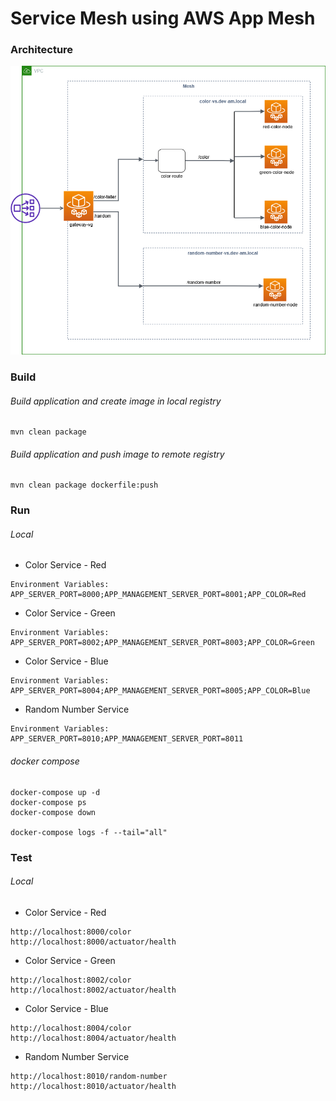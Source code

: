 # Service Mesh using AWS App Mesh

### Architecture
![architecture](appmesh.png)

### Build
###### Build application and create image in local registry
```
mvn clean package
```
###### Build application and push image to remote registry
```
mvn clean package dockerfile:push
```

### Run
###### Local
- Color Service - Red
```
Environment Variables: APP_SERVER_PORT=8000;APP_MANAGEMENT_SERVER_PORT=8001;APP_COLOR=Red
```
- Color Service - Green
```
Environment Variables: APP_SERVER_PORT=8002;APP_MANAGEMENT_SERVER_PORT=8003;APP_COLOR=Green
```
- Color Service - Blue
```
Environment Variables: APP_SERVER_PORT=8004;APP_MANAGEMENT_SERVER_PORT=8005;APP_COLOR=Blue
```
- Random Number Service
```
Environment Variables: APP_SERVER_PORT=8010;APP_MANAGEMENT_SERVER_PORT=8011
```
###### docker compose
```
docker-compose up -d
docker-compose ps
docker-compose down

docker-compose logs -f --tail="all"
```

### Test
###### Local
- Color Service - Red
```
http://localhost:8000/color
http://localhost:8000/actuator/health
```
- Color Service - Green
```
http://localhost:8002/color
http://localhost:8002/actuator/health
```
- Color Service - Blue
```
http://localhost:8004/color
http://localhost:8004/actuator/health
```
- Random Number Service
```
http://localhost:8010/random-number
http://localhost:8010/actuator/health
```
